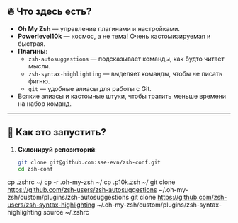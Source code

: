 ## 🔥 Что здесь есть?  

- **Oh My Zsh** — управление плагинами и настройками.  
- **Powerlevel10k** — космос, а не тема! Очень кастомизируемая и быстрая.  
- **Плагины**:  
  - `zsh-autosuggestions` — подсказывает команды, как будто читает мысли.  
  - `zsh-syntax-highlighting` — выделяет команды, чтобы не писать фигню.  
  - `git` — удобные алиасы для работы с Git.  
- Всякие алиасы и кастомные штуки, чтобы тратить меньше времени на набор команд.

---

## 🚀 Как это запустить?  

1. **Склонируй репозиторий**:  
   ```bash
   git clone git@github.com:sse-evn/zsh-conf.git
   cd zsh-conf
cp .zshrc ~/
cp -r .oh-my-zsh ~/
cp .p10k.zsh ~/
git clone https://github.com/zsh-users/zsh-autosuggestions ~/.oh-my-zsh/custom/plugins/zsh-autosuggestions
git clone https://github.com/zsh-users/zsh-syntax-highlighting ~/.oh-my-zsh/custom/plugins/zsh-syntax-highlighting
source ~/.zshrc
